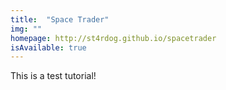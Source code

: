 ```yaml
---
title:  "Space Trader"
img: ""
homepage: http://st4rdog.github.io/spacetrader
isAvailable: true
---
```


This is a test tutorial!